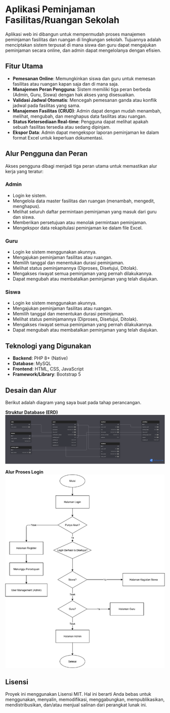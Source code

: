 # Aplikasi Peminjaman Fasilitas/Ruangan Sekolah

Aplikasi web ini dibangun untuk mempermudah proses manajemen peminjaman fasilitas dan ruangan di lingkungan sekolah. Tujuannya adalah menciptakan sistem terpusat di mana siswa dan guru dapat mengajukan peminjaman secara online, dan admin dapat mengelolanya dengan efisien.

## Fitur Utama

-   **Pemesanan Online**: Memungkinkan siswa dan guru untuk memesan fasilitas atau ruangan kapan saja dan di mana saja.
-   **Manajemen Peran Pengguna**: Sistem memiliki tiga peran berbeda (Admin, Guru, Siswa) dengan hak akses yang disesuaikan.
-   **Validasi Jadwal Otomatis**: Mencegah pemesanan ganda atau konflik jadwal pada fasilitas yang sama.
-   **Manajemen Fasilitas (CRUD)**: Admin dapat dengan mudah menambah, melihat, mengubah, dan menghapus data fasilitas atau ruangan.
-   **Status Ketersediaan Real-time**: Pengguna dapat melihat apakah sebuah fasilitas tersedia atau sedang dipinjam.
-   **Ekspor Data**: Admin dapat mengekspor laporan peminjaman ke dalam format Excel untuk keperluan dokumentasi.

## Alur Pengguna dan Peran

Akses pengguna dibagi menjadi tiga peran utama untuk memastikan alur kerja yang teratur:

### Admin

-   Login ke sistem.
-   Mengelola data master fasilitas dan ruangan (menambah, mengedit, menghapus).
-   Melihat seluruh daftar permintaan peminjaman yang masuk dari guru dan siswa.
-   Memberikan persetujuan atau menolak permintaan peminjaman.
-   Mengekspor data rekapitulasi peminjaman ke dalam file Excel.

### Guru

-   Login ke sistem menggunakan akunnya.
-   Mengajukan peminjaman fasilitas atau ruangan.
-   Memilih tanggal dan menentukan durasi peminjaman.
-   Melihat status peminjamannya (Diproses, Disetujui, Ditolak).
-   Mengakses riwayat semua peminjaman yang pernah dilakukannya.
-   Dapat mengubah atau membatalkan peminjaman yang telah diajukan.

### Siswa

-   Login ke sistem menggunakan akunnya.
-   Mengajukan peminjaman fasilitas atau ruangan.
-   Memilih tanggal dan menentukan durasi peminjaman.
-   Melihat status peminjamannya (Diproses, Disetujui, Ditolak).
-   Mengakses riwayat semua peminjaman yang pernah dilakukannya.
-   Dapat mengubah atau membatalkan peminjaman yang telah diajukan.

## Teknologi yang Digunakan

-   **Backend**: PHP 8+ (Native)
-   **Database**: MySQL
-   **Frontend**: HTML, CSS, JavaScript
-   **Framework/Library**: Bootstrap 5

## Desain dan Alur
Berikut adalah diagram yang saya buat pada tahap perancangan.

**Struktur Database (ERD)**
![ERD Aplikasi Kegiatan Guru](dbdiagram.png)

**Alur Proses Login**
![Flowchart Login](FlowchartKegiatanGuru.drawio.png)

## Lisensi
Proyek ini menggunakan Lisensi MIT. Hal ini berarti Anda bebas untuk menggunakan, menyalin, memodifikasi, menggabungkan, mempublikasikan, mendistribusikan, dan/atau menjual salinan dari perangkat lunak ini.
